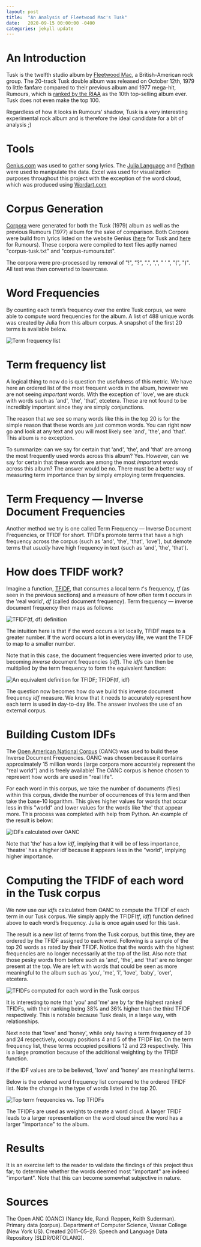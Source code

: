 ```yaml
---
layout: post
title:  "An Analysis of Fleetwood Mac's Tusk"
date:   2020-09-15 00:00:00 -0400
categories: jekyll update
---
```

# An Introduction

Tusk is the twelfth studio album by [Fleetwood Mac](https://en.wikipedia.org/wiki/Fleetwood_Mac), a British-American rock group. The 20-track Tusk double album was released on October 12th, 1979 to little fanfare compared to their previous album and 1977 mega-hit, Rumours, which is [ranked by the RIAA](https://www.riaa.com/gold-platinum/?tab_active=top_tallies&ttt=T1A#search_section) as the 10th top-selling album ever. Tusk does not even make the top 100.

Regardless of how it looks in Rumours' shadow, Tusk is a very interesting experimental rock album and is therefore the ideal candidate for a bit of analysis ;)

# Tools

[Genius.com](https://genius.com/) was used to gather song lyrics. The [Julia Language](https://julialang.org/) and [Python](https://www.python.org/) were used to manipulate the data. Excel was used for visualization purposes throughout this project with the exception of the word cloud, which was produced using [Wordart.com](https://wordart.com/)

# Corpus Generation

[Corpora](https://en.wikipedia.org/wiki/Text_corpus) were generated for both the Tusk (1979) album as well as the previous Rumours (1977) album for the sake of comparison. Both Corpora were build from lyrics listed on the website Genius ([here](https://genius.com/albums/Fleetwood-mac/Tusk) for Tusk and [here](https://genius.com/albums/Fleetwood-mac/Rumours) for Rumours). These corpora were compiled to text files aptly named "corpus-tusk.txt" and "corpus-rumours.txt".

The corpora were pre-processed by removal of "!", "?", ".", ",", " ' ", "(", ")". All text was then converted to lowercase.

# Word Frequencies

By counting each term’s frequency over the entire Tusk corpus, we were able to compute word frequencies for the album. A list of 488 unique words was created by Julia from this album corpus. A snapshot of the first 20 terms is available below.

![Term frequency list](https://raw.github.com/bmchardy/bmchardy.github.io/master/_posts/fleetwood-mac-tusk/freq_1.png "Term frequency list")

# Term frequency list

A logical thing to now do is question the usefulness of this metric. We have here an ordered list of the most frequent words in the album, however we are not seeing *important* words. With the exception of 'love', we are stuck with words such as 'and', 'the', 'that', etcetera. These are not found to be incredibly important since they are simply conjunctions.

The reason that we see so many words like this in the top 20 is for the simple reason that these words are just common words. You can right now go and look at any text and you will most likely see 'and', 'the', and 'that'. This album is no exception.

To summarize: can we say for certain that 'and', 'the', and 'that' are among the most frequently used words across this album? Yes. However, can we say for certain that these words are among the most *important* words across this album? The answer would be no. There must be a better way of measuring term importance than by simply employing term frequencies.

# Term Frequency — Inverse Document Frequencies

Another method we try is one called Term Frequency — Inverse Document Frequencies, or TFIDF for short. TFIDFs promote terms that have a high frequency across the corpus (such as 'and', 'the', 'that', 'love'), but demote terms that *usually* have high frequency in text (such as 'and', 'the', 'that').

# How does TFIDF work?

Imagine a function, [TFIDF](https://en.wikipedia.org/wiki/Tf%E2%80%93idf), that consumes a local term *t*'s frequency, *tf* (as seen in the previous sections) and a measure of how often term t occurs in the 'real world', *df* (called document frequency). Term frequency — inverse document frequency then maps as follows:

![TFIDF(tf, df) definition](https://raw.github.com/bmchardy/bmchardy.github.io/master/_posts/fleetwood-mac-tusk/tfidf_1.png "TFIDF(tf, df) definition")

The intuition here is that if the word occurs a lot locally, TFIDF maps to a greater number. If the word occurs a lot in everyday life, we want the TFIDF to map to a smaller number.

Note that in this case, the document frequencies were inverted prior to use, becoming *inverse* document frequencies (*idf*). The *idf*s can then be multiplied by the term frequency to form the equivalent function:

![An equivalent definition for TFIDF; TFIDF(tf, idf)](https://raw.github.com/bmchardy/bmchardy.github.io/master/_posts/fleetwood-mac-tusk/tfidf_2.png "An equivalent definition for TFIDF; TFIDF(tf, idf)")

The question now becomes how do we build this inverse document frequency *idf* measure. We know that it needs to accurately represent how each term is used in day-to-day life. The answer involves the use of an external corpus.

# Building Custom IDFs

The [Open American National Corpus](http://www.anc.org/data/oanc/) (OANC) was used to build these Inverse Document Frequencies. OANC was chosen because it contains approximately 15 million words (large corpora more accurately represent the "real world") and is freely available! The OANC corpus is hence chosen to represent how words are used in "real life".

For each word in this corpus, we take the number of documents (files) within this corpus, divide the number of occurrences of this term and then take the base-10 logarithm. This gives higher values for words that occur less in this "world" and lower values for the words like 'the' that appear more. This process was completed with help from Python. An example of the result is below:

![IDFs calculated over OANC](https://raw.github.com/bmchardy/bmchardy.github.io/master/_posts/fleetwood-mac-tusk/invfreq_1.png "IDFs calculated over OANC")

Note that 'the' has a low *idf*, implying that it will be of less importance, 'theatre' has a higher idf because it appears less in the "world", implying higher importance.

# Computing the TFIDF of each word in the Tusk corpus

We now use our *idf*s calculated from OANC to compute the TFIDF of each term in our Tusk corpus. We simply apply the TFIDF(*tf*, *idf*) function defined above to each word’s frequency. Julia is once again used for this task.

The result is a new list of terms from the Tusk corpus, but this time, they are ordered by the TFIDF assigned to each word. Following is a sample of the top 20 words as rated by their TFIDF. Notice that the words with the highest frequencies are no longer necessarily at the top of the list. Also note that those pesky words from before such as 'and', 'the', and 'that' are no longer present at the top. We are left with words that could be seen as more meaningful to the album such as 'you', 'me', 'i', 'love', 'baby', 'over', etcetera.

![TFIDFs computed for each word in the Tusk corpus](https://raw.github.com/bmchardy/bmchardy.github.io/master/_posts/fleetwood-mac-tusk/tfidf_sample_1.png "TFIDFs computed for each word in the Tusk corpus")

It is interesting to note that 'you' and 'me' are by far the highest ranked TFIDFs, with their ranking being 38% and 36% higher than the third TFIDF respectively. This is notable because Tusk deals, in a large way, with relationships.

Next note that 'love' and 'honey', while only having a term frequency of 39 and 24 respectively, occupy positions 4 and 5 of the TFIDF list. On the term frequency list, these terms occupied positions 12 and 23 respectively. This is a large promotion because of the additional weighting by the TFIDF function.

If the IDF values are to be believed, 'love' and 'honey' are meaningful terms.

Below is the ordered word frequency list compared to the ordered TFIDF list. Note the change in the type of words listed in the top 20.

![Top term frequencies vs. Top TFIDFs](https://raw.github.com/bmchardy/bmchardy.github.io/master/_posts/fleetwood-mac-tusk/freq_2.png "Top term frequencies vs. Top TFIDFs")

The TFIDFs are used as weights to create a word cloud. A larger TFIDF leads to a larger representation on the word cloud since the word has a larger "importance" to the album.

# Results

It is an exercise left to the reader to validate the findings of this project thus far; to determine whether the words deemed most "important" are indeed "important". Note that this can become somewhat subjective in nature.

# Sources
The Open ANC (OANC) (Nancy Ide, Randi Reppen, Keith Suderman). Primary data (corpus). Department of Computer Science, Vassar College (New York US). Created 2011–05–29. Speech and Language Data Repository (SLDR/ORTOLANG).